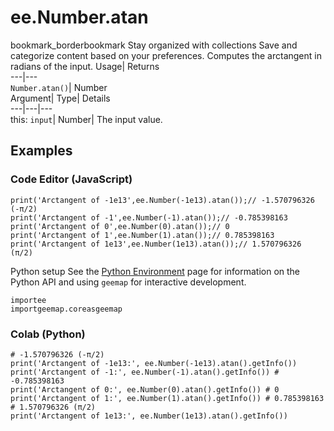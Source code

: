  
#  ee.Number.atan 
bookmark_borderbookmark Stay organized with collections  Save and categorize content based on your preferences. 
Computes the arctangent in radians of the input. 
Usage| Returns  
---|---  
`Number.atan()`| Number  
Argument| Type| Details  
---|---|---  
this: `input`| Number| The input value.  
## Examples
### Code Editor (JavaScript)
```
print('Arctangent of -1e13',ee.Number(-1e13).atan());// -1.570796326 (-π/2)
print('Arctangent of -1',ee.Number(-1).atan());// -0.785398163
print('Arctangent of 0',ee.Number(0).atan());// 0
print('Arctangent of 1',ee.Number(1).atan());// 0.785398163
print('Arctangent of 1e13',ee.Number(1e13).atan());// 1.570796326 (π/2)
```
Python setup
See the [ Python Environment](https://developers.google.com/earth-engine/guides/python_install) page for information on the Python API and using `geemap` for interactive development.
```
importee
importgeemap.coreasgeemap
```

### Colab (Python)
```
# -1.570796326 (-π/2)
print('Arctangent of -1e13:', ee.Number(-1e13).atan().getInfo())
print('Arctangent of -1:', ee.Number(-1).atan().getInfo()) # -0.785398163
print('Arctangent of 0:', ee.Number(0).atan().getInfo()) # 0
print('Arctangent of 1:', ee.Number(1).atan().getInfo()) # 0.785398163
# 1.570796326 (π/2)
print('Arctangent of 1e13:', ee.Number(1e13).atan().getInfo())
```

